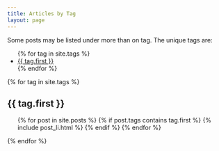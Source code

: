 ```yaml
---
title: Articles by Tag
layout: page
---
```


Some posts may be listed under more than on tag. The unique tags are:

<ul>
{% for tag in site.tags %}
    <li><a href="#{{ tag.first }}">{{ tag.first }}</a></li>
{% endfor %}
</ul>

{% for tag in site.tags %}

<h2 id="{{ tag.first }}">{{ tag.first }}</h2>

<ul class="posts">
  {% for post in site.posts %}
    {% if post.tags contains tag.first %}
      {% include post_li.html %}
    {% endif %}
  {% endfor %}
</ul>

{% endfor %}

